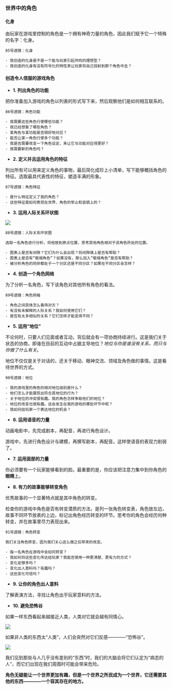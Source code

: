 ### 世界中的角色

#### 化身

由玩家在游戏里控制的角色是一个拥有神奇力量的角色，因此我们赋予它一个特殊的名字：化身。

~~~~
85号透镜：化身

- 我创造的化身是不是一个能与玩家引起共鸣的理想型？
- 我创造的化身有没有符号化的特性来让玩家将自己投射到那个角色中去？
~~~~

#### 创造令人信服的游戏角色

- **1. 列出角色的功能**

把你准备加入游戏的角色以列表的形式写下来，然后观察他们是如何相互联系的。

~~~~
86号透镜：角色功能

- 我需要这些角色行使哪些功能？
- 我已经想象了哪些角色？
- 某角色与某功能是否很好地对应？
- 能否让某一角色行使多个功能？
- 我是否需要改变一下角色设定，来让它与功能对应得更好？
- 我需要新的角色吗？
~~~~

- **2. 定义并且运用角色的特征**

列出所有可以用来定义角色的事物，最后简化成珍上小清单，写下能够概括角色的特征。选取最具代表性的特征，塑造丰满的形象。

~~~~
87号透镜：角色特征

- 是什么特征定义了我的角色？
- 这些特征是如何表现在世界、角色的举止和容貌上的？
~~~~

- **3. 运用人际关系环状图**

![](/assets/Snipaste_2018-04-03_14-29-57.png)

~~~~
88号透镜：人际关系环状图

选取一名角色进行分析，将他放到原点位置，思考其他角色相对于该角色所处的位置。

- 图表上是否有间隙？它们为什么会出现？将间隙填上是否有帮助？
- 图表上是否有“极端角色”？如果没有，那么加入“极端角色”是否有帮助？
- 被分析角色的同伴都处于一个分区还是不同分区？如果在不同分区会怎样？
~~~~

- **4. 创造一个角色网络**

为了分析一名角色，写下该角色对其他所有角色的看法。

~~~~
89号透镜：角色网格

- 角色之间具体怎么看待对方？
- 有没有未解释的人际关系？我如何使用它们？
- 是否有太多相似的关系？它们怎样才能变得不同？
~~~~

- **5. 运用“地位”**

不论何时，只要人们见面或者互动，背后就会有一项协商持续进行。这是我们关于状态的协商，即谁在目前的互动中占据主导地位？*地位与你是谁没有关系，而只与你做了什么有关*。

地位不仅仅是关于对话的，还关于移动、眼神交流、领域及角色做的事情。这是看待世界的方式。

~~~~
90号透镜：地位

- 我的游戏里的角色的相对地位级别是什么？
- 他们怎么才能展现出符合其地位的行为？
- 关于地位的冲突很有趣。我的角色怎样争取他们的地位？
- 地位的改变也很有趣。这会发生在我的游戏的哪些环节中呢？
- 我如何给玩家一个表达地位的机会？
~~~~

- **6. 运用语音的力量**

动画电影中，先完成剧本，再配音，再进行角色设计。

游戏中，先进行角色设计与建模，再撰写剧本，再配音。这样使语音的表现力削弱了。

- **7. 运用面部的力量**

你必须要有一个玩家能够看到的脸。最重要的是，你应该把注意力集中到你角色的**眼睛**上。

- **8. 有力的故事能够转变角色**

优秀故事的一个显著特点就是其中角色的转变。

检查你的游戏中角色是否有转变潜质的方法，是列一张角色转变表，角色放左边，故事不同环节放表的上边，标记出角色经历转变的环节。思考你的角色会经历何种转变，并在故事里尽力表现出来。

~~~~
91号透镜：角色转变

我们关注角色转变，因为我们关心这么做之后带来的改变。

- 每一名角色在游戏中会如何转变？
- 我如何将这些变化传达给玩家？我能否使用一种更清楚、更有力的方式？
- 变化足够多吗？
- 变化出人意料吗？有趣吗？
- 这些变化可信吗？
~~~~

- **9. 让你的角色出人意料**

了解表演方法，寻找让角色出乎玩家意料的方法。

- **10. 避免恐怖谷**

如果一样东西看起来越接近人类，人类对它就会越有同情心。

![](/assets/Snipaste_2018-04-03_15-01-19.png)

如果非人类的东西太“人类”，人们会突然对它们反感————“恐怖谷”。

![](/assets/Snipaste_2018-04-03_15-02-09.png)

我们见到那些与人几乎没有差别的“东西”时，我们的大脑会将它们认定为“病态的人”，而它们出现在我们周围时可能会带来危险。

**角色无疑能让一个世界更加有趣，但是一个世界之所民成为一个世界，它还需要其他的东西————一个容其存在的地方。**

